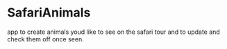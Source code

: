 # SafariAnimals
app to create animals youd like to see on the safari tour and to update and check them off once seen.
